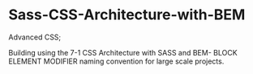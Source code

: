# Sass-CSS-Architecture-with-BEM

Advanced CSS;

Building using the 7-1 CSS Architecture with SASS and BEM- BLOCK ELEMENT MODIFIER naming convention for large scale projects.

